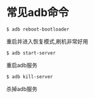 # 常见adb命令

```shell
$ adb reboot-bootloader
```

重启并进入恢复模式,刷机非常好用

```shell
$ adb start-server
```

重启adb服务

```shell
$ adb kill-server
```

杀掉adb服务